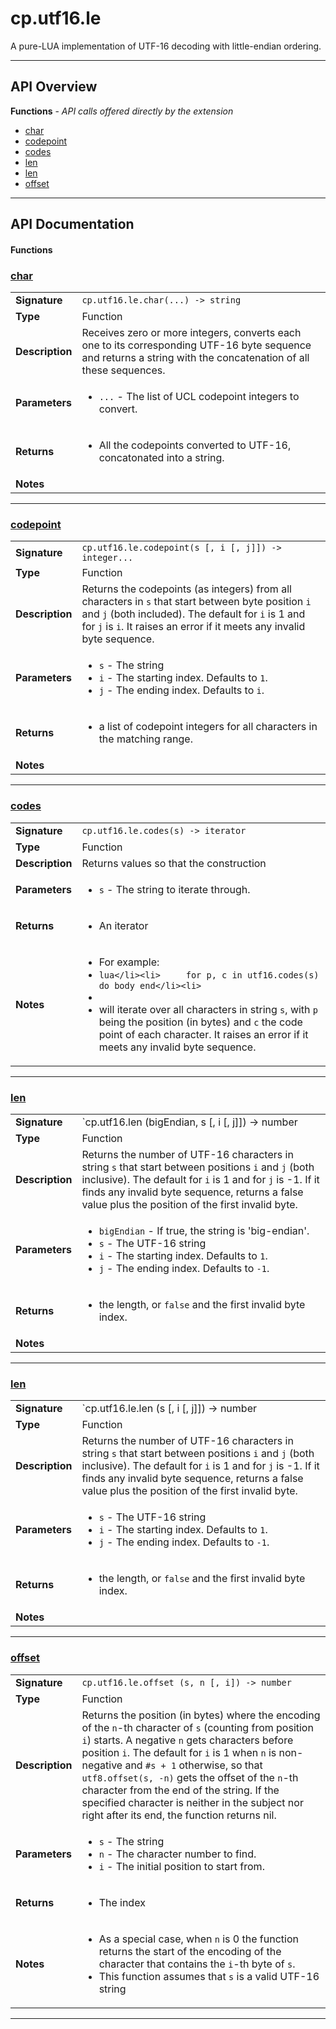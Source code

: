 # cp.utf16.le

A pure-LUA implementation of UTF-16 decoding with little-endian ordering.

---

## API Overview
**Functions** - _API calls offered directly by the extension_
 * [char](#char)
 * [codepoint](#codepoint)
 * [codes](#codes)
 * [len](#len)
 * [len](#len)
 * [offset](#offset)


---

## API Documentation

#### Functions


### [char](#char)

|                                             |                                                                                     |
| --------------------------------------------|-------------------------------------------------------------------------------------|
| **Signature**                               | `cp.utf16.le.char(...) -> string`                                                                    |
| **Type**                                    | Function                                                                     |
| **Description**                             | Receives zero or more integers, converts each one to its corresponding UTF-16 byte sequence and returns a string with the concatenation of all these sequences.                                                                     |
| **Parameters**                              | <ul><li>`...`		- The list of UCL codepoint integers to convert.</li></ul> |
| **Returns**                                 | <ul><li>All the codepoints converted to UTF-16, concatonated into a string.</li></ul>          |
| **Notes**                                   | <ul></ul> |

---


### [codepoint](#codepoint)

|                                             |                                                                                     |
| --------------------------------------------|-------------------------------------------------------------------------------------|
| **Signature**                               | `cp.utf16.le.codepoint(s [, i [, j]]) -> integer...`                                                                    |
| **Type**                                    | Function                                                                     |
| **Description**                             | Returns the codepoints (as integers) from all characters in `s` that start between byte position `i` and `j` (both included). The default for `i` is 1 and for `j` is `i`. It raises an error if it meets any invalid byte sequence.                                                                     |
| **Parameters**                              | <ul><li>`s`				- The string</li><li>`i`				- The starting index. Defaults to `1`.</li><li>`j`				- The ending index. Defaults to `i`.</li></ul> |
| **Returns**                                 | <ul><li>a list of codepoint integers for all characters in the matching range.</li></ul>          |
| **Notes**                                   | <ul></ul> |

---


### [codes](#codes)

|                                             |                                                                                     |
| --------------------------------------------|-------------------------------------------------------------------------------------|
| **Signature**                               | `cp.utf16.le.codes(s) -> iterator`                                                                    |
| **Type**                                    | Function                                                                     |
| **Description**                             | Returns values so that the construction                                                                     |
| **Parameters**                              | <ul><li>`s`				- The string to iterate through.</li></ul> |
| **Returns**                                 | <ul><li>An iterator</li></ul>          |
| **Notes**                                   | <ul><li>For example:</li><li>```lua</li><li>     for p, c in utf16.codes(s) do body end</li><li>```</li><li></li><li>will iterate over all characters in string `s`, with `p` being the position (in bytes) and `c` the code point of each character. It raises an error if it meets any invalid byte sequence.</li></ul> |

---


### [len](#len)

|                                             |                                                                                     |
| --------------------------------------------|-------------------------------------------------------------------------------------|
| **Signature**                               | `cp.utf16.len (bigEndian, s [, i [, j]]) -> number | boolean, number`                                                                    |
| **Type**                                    | Function                                                                     |
| **Description**                             | Returns the number of UTF-16 characters in string `s` that start between positions `i` and `j` (both inclusive). The default for `i` is 1 and for `j` is -1. If it finds any invalid byte sequence, returns a false value plus the position of the first invalid byte.                                                                     |
| **Parameters**                              | <ul><li>`bigEndian`		- If true, the string is 'big-endian'.</li><li>`s`				- The UTF-16 string</li><li>`i`				- The starting index. Defaults to `1`.</li><li>`j`				- The ending index. Defaults to `-1`.</li></ul> |
| **Returns**                                 | <ul><li>the length, or `false` and the first invalid byte index.</li></ul>          |
| **Notes**                                   | <ul></ul> |

---


### [len](#len)

|                                             |                                                                                     |
| --------------------------------------------|-------------------------------------------------------------------------------------|
| **Signature**                               | `cp.utf16.le.len (s [, i [, j]]) -> number | boolean, number`                                                                    |
| **Type**                                    | Function                                                                     |
| **Description**                             | Returns the number of UTF-16 characters in string `s` that start between positions `i` and `j` (both inclusive). The default for `i` is 1 and for `j` is -1. If it finds any invalid byte sequence, returns a false value plus the position of the first invalid byte.                                                                     |
| **Parameters**                              | <ul><li>`s`				- The UTF-16 string</li><li>`i`				- The starting index. Defaults to `1`.</li><li>`j`				- The ending index. Defaults to `-1`.</li></ul> |
| **Returns**                                 | <ul><li>the length, or `false` and the first invalid byte index.</li></ul>          |
| **Notes**                                   | <ul></ul> |

---


### [offset](#offset)

|                                             |                                                                                     |
| --------------------------------------------|-------------------------------------------------------------------------------------|
| **Signature**                               | `cp.utf16.le.offset (s, n [, i]) -> number`                                                                    |
| **Type**                                    | Function                                                                     |
| **Description**                             | Returns the position (in bytes) where the encoding of the `n`-th character of `s` (counting from position `i`) starts. A negative `n` gets characters before position `i`. The default for `i` is 1 when `n` is non-negative and `#s + 1` otherwise, so that `utf8.offset(s, -n)` gets the offset of the `n`-th character from the end of the string. If the specified character is neither in the subject nor right after its end, the function returns nil.                                                                     |
| **Parameters**                              | <ul><li>`s`				- The string</li><li>`n`				- The character number to find.</li><li>`i`				- The initial position to start from.</li></ul> |
| **Returns**                                 | <ul><li>The index</li></ul>          |
| **Notes**                                   | <ul><li>As a special case, when `n` is 0 the function returns the start of the encoding of the character that contains the `i`-th byte of `s`.</li><li>This function assumes that `s` is a valid UTF-16 string</li></ul> |

---

